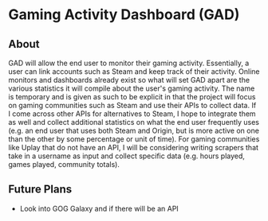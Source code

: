 # Gaming Activity Dashboard (GAD)

## About

GAD will allow the end user to monitor their gaming activity. Essentially, a user can link accounts such as Steam and keep track of their activity. Online monitors and dashboards already exist so what will set GAD apart are the various statistics it will compile about the user's gaming activity. The name is temporary and is given as such to be explicit in that the project will focus on gaming communities such as Steam and use their APIs to collect data. If I come across other APIs for alternatives to Steam, I hope to integrate them as well and collect additional statistics on what the end user frequently uses (e.g. an end user that uses both Steam and Origin, but is more active on one than the other by some percentage or unit of time). For gaming communities like Uplay that do not have an API, I will be considering writing scrapers that take in a username as input and collect specific data (e.g. hours played, games played, community totals). 

## Future Plans

- Look into GOG Galaxy and if there will be an API
